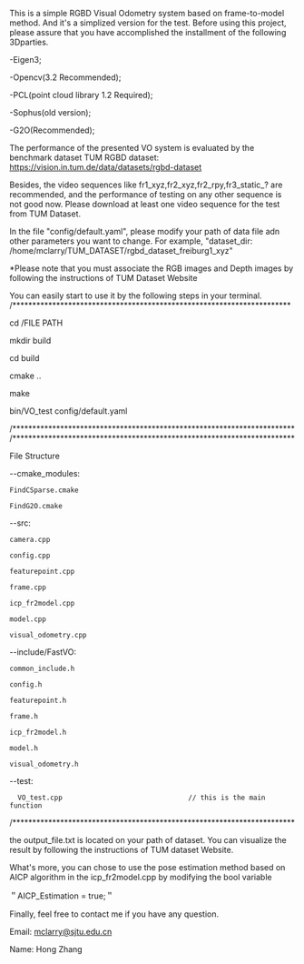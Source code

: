 This is a simple RGBD Visual Odometry system based on frame-to-model method. And it's a simplized version for the test. Before using this project, please assure that you have accomplished the installment of the following 3Dparties.


  -Eigen3; 
  
  -Opencv(3.2 Recommended);
  
  -PCL(point cloud library 1.2 Required);
  
  -Sophus(old version);
  
  -G2O(Recommended);


The performance of the presented VO system is evaluated by the benchmark dataset 
TUM RGBD dataset: https://vision.in.tum.de/data/datasets/rgbd-dataset 

Besides, the video sequences like 
fr1_xyz,fr2_xyz,fr2_rpy,fr3_static_? are recommended, and the performance of testing on any other sequence is not good now. Please download at least one video sequence for the test from TUM Dataset.

In the file "config/default.yaml", please modify your path of data file adn other parameters you want to change. For example, "dataset_dir: /home/mclarry/TUM_DATASET/rgbd_dataset_freiburg1_xyz" 

*Please note that you must associate the RGB images and Depth images by following the instructions of TUM Dataset Website

You can easily start to use it by the following steps in your terminal. 
/********************************************************************** 

cd /FILE PATH

mkdir build

cd build

cmake .. 

make

bin/VO_test config/default.yaml


/*********************************************************************** 
/*********************************************************************** 

File Structure

--cmake_modules:

    FindCSparse.cmake 
    
    FindG2O.cmake 
    
--src:

    camera.cpp 
    
    config.cpp
    
    featurepoint.cpp
   
    frame.cpp 
    
    icp_fr2model.cpp 
    
    model.cpp 
    
    visual_odometry.cpp 
  
--include/FastVO: 

    common_include.h
    
    config.h
    
    featurepoint.h 
    
    frame.h 
    
    icp_fr2model.h 
    
    model.h 
    
    visual_odometry.h 
    
--test: 

      VO_test.cpp                               // this is the main function 
      
  /***********************************************************************

the output_file.txt is located on your path of dataset. You can visualize the result by following the instructions of TUM dataset Website.

What's more, you can chose to use the pose estimation method based on AICP algorithm in the icp_fr2model.cpp by modifying the bool variable 

＂AICP_Estimation = true;＂

Finally, feel free to contact me if you have any question.

Email: mclarry@sjtu.edu.cn	

Name: Hong Zhang
